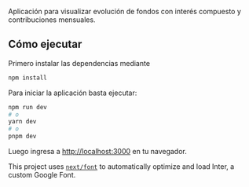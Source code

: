 Aplicación para visualizar evolución de fondos con interés compuesto y contribuciones mensuales.

## Cómo ejecutar
Primero instalar las dependencias mediante

```bash
npm install
```

Para iniciar la aplicación basta ejecutar:

```bash
npm run dev
# o
yarn dev
# o
pnpm dev
```

Luego ingresa a [http://localhost:3000](http://localhost:3000) en tu navegador.


This project uses [`next/font`](https://nextjs.org/docs/basic-features/font-optimization) to automatically optimize and load Inter, a custom Google Font.
